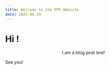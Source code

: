 ```yaml
---
title: Welcome to the PPS Website
date: 2025-05-29
---
```


# Hi !

<center> I am a blog post test! </center>

See you!

